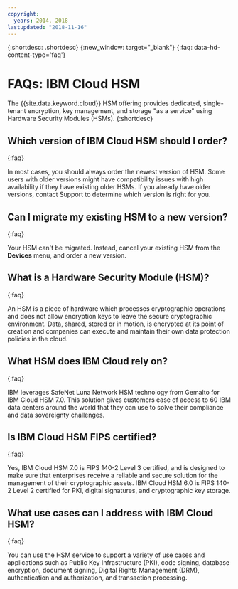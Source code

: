 ```yaml
---
copyright:
  years: 2014, 2018
lastupdated: "2018-11-16"
---
```


{:shortdesc: .shortdesc}
{:new_window: target="_blank"}
{:faq: data-hd-content-type='faq'}

# FAQs: IBM Cloud HSM

The {{site.data.keyword.cloud}} HSM offering provides dedicated, single-tenant encryption, key management, and storage "as a service" using Hardware Security Modules (HSMs).
{:shortdesc}

## Which version of IBM Cloud HSM should I order?
{:faq}

In most cases, you should always order the newest version of HSM. Some users with older versions might have compatibility issues with high availability if they have existing older HSMs. If you already have older versions, contact Support to determine which version is right for you.

## Can I migrate my existing HSM to a new version?
{:faq}

Your HSM can't be migrated. Instead, cancel your existing HSM from the **Devices** menu, and order a new version.

## What is a Hardware Security Module (HSM)?
{:faq}

An HSM is a piece of hardware which processes cryptographic operations and does not allow encryption keys to leave the secure cryptographic environment. Data, shared, stored or in motion, is encrypted at its point of creation and companies can execute and maintain their own data protection policies in the cloud. 

## What HSM does IBM Cloud rely on?
{:faq}

IBM leverages SafeNet Luna Network HSM technology from Gemalto for IBM Cloud HSM 7.0. This solution gives customers ease of access to 60 IBM data centers around the world that they can use to solve their compliance and data sovereignty challenges. 

## Is IBM Cloud HSM FIPS certified? 
{:faq}

Yes, IBM Cloud HSM 7.0 is FIPS 140-2 Level 3 certified, and is designed to make sure that enterprises receive a reliable and secure solution for the management of their cryptographic assets. IBM Cloud HSM 6.0 is FIPS 140-2 Level 2 certified for PKI, digital signatures, and cryptographic key storage. 

## What use cases can I address with IBM Cloud HSM?
{:faq}

You can use the HSM service to support a variety of use cases and applications such as Public Key Infrastructure (PKI), code signing, database encryption, document signing, Digital Rights Management (DRM), authentication and authorization, and transaction processing.
